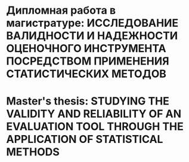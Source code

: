 # Дипломная работа в магистратуре: ИССЛЕДОВАНИЕ ВАЛИДНОСТИ И НАДЕЖНОСТИ ОЦЕНОЧНОГО ИНСТРУМЕНТА ПОСРЕДСТВОМ ПРИМЕНЕНИЯ СТАТИСТИЧЕСКИХ МЕТОДОВ

# Master's thesis: STUDYING THE VALIDITY AND RELIABILITY OF AN EVALUATION TOOL THROUGH THE APPLICATION OF STATISTICAL METHODS
